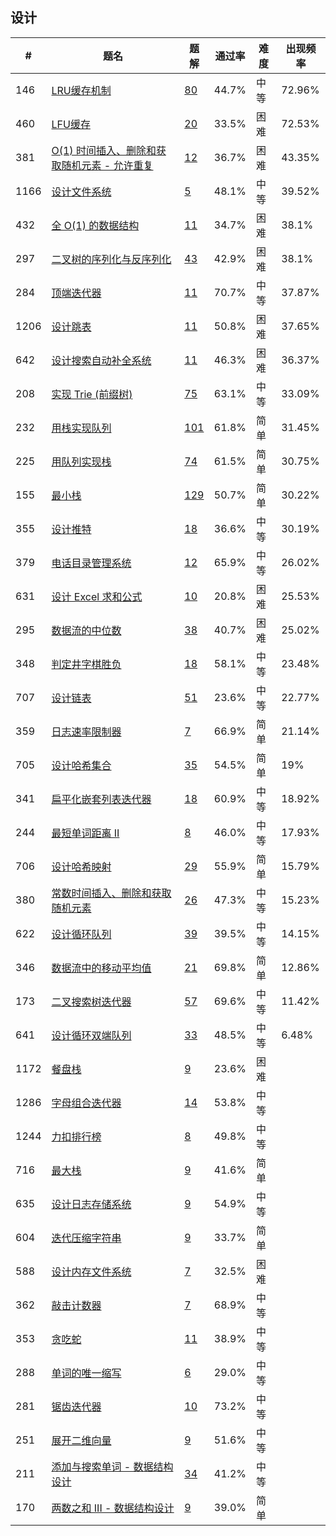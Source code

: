 ## 设计

| \# | 题名 | 题解 | 通过率 | 难度 | 出现频率   |
|------|----------------------|-----|--------|----|--------|
|146|[LRU缓存机制](https://leetcode-cn.com/problems/lru-cache)   |[80](https://leetcode-cn.com/problems/lru-cache/solution)|44.7%|中等|72.96%|
|460|[LFU缓存](https://leetcode-cn.com/problems/lfu-cache)   |[20](https://leetcode-cn.com/problems/lfu-cache/solution)|33.5%|困难|72.53%|
|381|[O(1) 时间插入、删除和获取随机元素 - 允许重复](https://leetcode-cn.com/problems/insert-delete-getrandom-o1-duplicates-allowed)   |[12](https://leetcode-cn.com/problems/insert-delete-getrandom-o1-duplicates-allowed/solution)|36.7%|困难|43.35%|
|1166|[设计文件系统](https://leetcode-cn.com/problems/design-file-system)   |[5](https://leetcode-cn.com/problems/design-file-system/solution)|48.1%|中等|39.52%|
|432|[全 O(1) 的数据结构](https://leetcode-cn.com/problems/all-oone-data-structure)   |[11](https://leetcode-cn.com/problems/all-oone-data-structure/solution)|34.7%|困难|38.1%|
|297|[二叉树的序列化与反序列化](https://leetcode-cn.com/problems/serialize-and-deserialize-binary-tree)   |[43](https://leetcode-cn.com/problems/serialize-and-deserialize-binary-tree/solution)|42.9%|困难|38.1%|
|284|[顶端迭代器](https://leetcode-cn.com/problems/peeking-iterator)   |[11](https://leetcode-cn.com/problems/peeking-iterator/solution)|70.7%|中等|37.87%|
|1206|[设计跳表](https://leetcode-cn.com/problems/design-skiplist)   |[11](https://leetcode-cn.com/problems/design-skiplist/solution)|50.8%|困难|37.65%|
|642|[设计搜索自动补全系统](https://leetcode-cn.com/problems/design-search-autocomplete-system)   |[11](https://leetcode-cn.com/problems/design-search-autocomplete-system/solution)|46.3%|困难|36.37%|
|208|[实现 Trie (前缀树)](https://leetcode-cn.com/problems/implement-trie-prefix-tree)   |[75](https://leetcode-cn.com/problems/implement-trie-prefix-tree/solution)|63.1%|中等|33.09%|
|232|[用栈实现队列](https://leetcode-cn.com/problems/implement-queue-using-stacks)   |[101](https://leetcode-cn.com/problems/implement-queue-using-stacks/solution)|61.8%|简单|31.45%|
|225|[用队列实现栈](https://leetcode-cn.com/problems/implement-stack-using-queues)   |[74](https://leetcode-cn.com/problems/implement-stack-using-queues/solution)|61.5%|简单|30.75%|
|155|[最小栈](https://leetcode-cn.com/problems/min-stack)   |[129](https://leetcode-cn.com/problems/min-stack/solution)|50.7%|简单|30.22%|
|355|[设计推特](https://leetcode-cn.com/problems/design-twitter)   |[18](https://leetcode-cn.com/problems/design-twitter/solution)|36.6%|中等|30.19%|
|379|[电话目录管理系统](https://leetcode-cn.com/problems/design-phone-directory)   |[12](https://leetcode-cn.com/problems/design-phone-directory/solution)|65.9%|中等|26.02%|
|631|[设计 Excel 求和公式](https://leetcode-cn.com/problems/design-excel-sum-formula)   |[10](https://leetcode-cn.com/problems/design-excel-sum-formula/solution)|20.8%|困难|25.53%|
|295|[数据流的中位数](https://leetcode-cn.com/problems/find-median-from-data-stream)   |[38](https://leetcode-cn.com/problems/find-median-from-data-stream/solution)|40.7%|困难|25.02%|
|348|[判定井字棋胜负](https://leetcode-cn.com/problems/design-tic-tac-toe)   |[18](https://leetcode-cn.com/problems/design-tic-tac-toe/solution)|58.1%|中等|23.48%|
|707|[设计链表](https://leetcode-cn.com/problems/design-linked-list)   |[51](https://leetcode-cn.com/problems/design-linked-list/solution)|23.6%|中等|22.77%|
|359|[日志速率限制器](https://leetcode-cn.com/problems/logger-rate-limiter)   |[7](https://leetcode-cn.com/problems/logger-rate-limiter/solution)|66.9%|简单|21.14%|
|705|[设计哈希集合](https://leetcode-cn.com/problems/design-hashset)   |[35](https://leetcode-cn.com/problems/design-hashset/solution)|54.5%|简单|19%|
|341|[扁平化嵌套列表迭代器](https://leetcode-cn.com/problems/flatten-nested-list-iterator)   |[18](https://leetcode-cn.com/problems/flatten-nested-list-iterator/solution)|60.9%|中等|18.92%|
|244|[最短单词距离 II](https://leetcode-cn.com/problems/shortest-word-distance-ii)   |[8](https://leetcode-cn.com/problems/shortest-word-distance-ii/solution)|46.0%|中等|17.93%|
|706|[设计哈希映射](https://leetcode-cn.com/problems/design-hashmap)   |[29](https://leetcode-cn.com/problems/design-hashmap/solution)|55.9%|简单|15.79%|
|380|[常数时间插入、删除和获取随机元素](https://leetcode-cn.com/problems/insert-delete-getrandom-o1)   |[26](https://leetcode-cn.com/problems/insert-delete-getrandom-o1/solution)|47.3%|中等|15.23%|
|622|[设计循环队列](https://leetcode-cn.com/problems/design-circular-queue)   |[39](https://leetcode-cn.com/problems/design-circular-queue/solution)|39.5%|中等|14.15%|
|346|[数据流中的移动平均值](https://leetcode-cn.com/problems/moving-average-from-data-stream)   |[21](https://leetcode-cn.com/problems/moving-average-from-data-stream/solution)|69.8%|简单|12.86%|
|173|[二叉搜索树迭代器](https://leetcode-cn.com/problems/binary-search-tree-iterator)   |[57](https://leetcode-cn.com/problems/binary-search-tree-iterator/solution)|69.6%|中等|11.42%|
|641|[设计循环双端队列](https://leetcode-cn.com/problems/design-circular-deque)   |[33](https://leetcode-cn.com/problems/design-circular-deque/solution)|48.5%|中等|6.48%|
|1172|[餐盘栈](https://leetcode-cn.com/problems/dinner-plate-stacks)   |[9](https://leetcode-cn.com/problems/dinner-plate-stacks/solution)|23.6%|困难|&nbsp;|
|1286|[字母组合迭代器](https://leetcode-cn.com/problems/iterator-for-combination)   |[14](https://leetcode-cn.com/problems/iterator-for-combination/solution)|53.8%|中等|&nbsp;|
|1244|[力扣排行榜](https://leetcode-cn.com/problems/design-a-leaderboard)   |[8](https://leetcode-cn.com/problems/design-a-leaderboard/solution)|49.8%|中等|&nbsp;|
|716|[最大栈](https://leetcode-cn.com/problems/max-stack)   |[9](https://leetcode-cn.com/problems/max-stack/solution)|41.6%|简单|&nbsp;|
|635|[设计日志存储系统](https://leetcode-cn.com/problems/design-log-storage-system)   |[9](https://leetcode-cn.com/problems/design-log-storage-system/solution)|54.9%|中等|&nbsp;|
|604|[迭代压缩字符串](https://leetcode-cn.com/problems/design-compressed-string-iterator)   |[9](https://leetcode-cn.com/problems/design-compressed-string-iterator/solution)|33.7%|简单|&nbsp;|
|588|[设计内存文件系统](https://leetcode-cn.com/problems/design-in-memory-file-system)   |[7](https://leetcode-cn.com/problems/design-in-memory-file-system/solution)|32.5%|困难|&nbsp;|
|362|[敲击计数器](https://leetcode-cn.com/problems/design-hit-counter)   |[7](https://leetcode-cn.com/problems/design-hit-counter/solution)|68.9%|中等|&nbsp;|
|353|[贪吃蛇](https://leetcode-cn.com/problems/design-snake-game)   |[11](https://leetcode-cn.com/problems/design-snake-game/solution)|38.9%|中等|&nbsp;|
|288|[单词的唯一缩写](https://leetcode-cn.com/problems/unique-word-abbreviation)   |[6](https://leetcode-cn.com/problems/unique-word-abbreviation/solution)|29.0%|中等|&nbsp;|
|281|[锯齿迭代器](https://leetcode-cn.com/problems/zigzag-iterator)   |[10](https://leetcode-cn.com/problems/zigzag-iterator/solution)|73.2%|中等|&nbsp;|
|251|[展开二维向量](https://leetcode-cn.com/problems/flatten-2d-vector)   |[9](https://leetcode-cn.com/problems/flatten-2d-vector/solution)|51.6%|中等|&nbsp;|
|211|[添加与搜索单词 - 数据结构设计](https://leetcode-cn.com/problems/add-and-search-word-data-structure-design)   |[34](https://leetcode-cn.com/problems/add-and-search-word-data-structure-design/solution)|41.2%|中等|&nbsp;|
|170|[两数之和 III - 数据结构设计](https://leetcode-cn.com/problems/two-sum-iii-data-structure-design)   |[9](https://leetcode-cn.com/problems/two-sum-iii-data-structure-design/solution)|39.0%|简单|&nbsp;|
